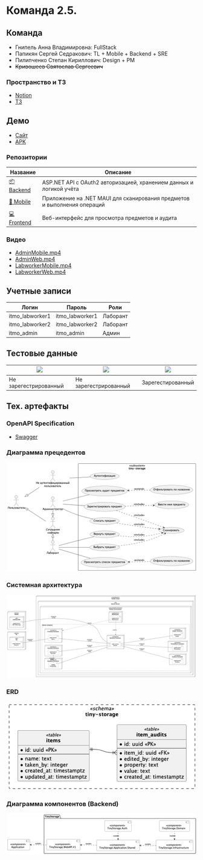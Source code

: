 # Команда 2.5.

## Команда

- Гнипель Анна Владимировна: FullStack
- Папикян Сергей Седракович: TL + Mobile + Backend + SRE
- Пилипченко Степан Кириллович: Design + PM
- ~~Кривошеев Святослав Сергеевич~~

### Пространство и ТЗ

- [Notion](https://rhinestone-suede-4a3.notion.site/52f1207faddb4304b43b8391159b4692?v=1a5a2d62c7aa80ada4e5000c15cfb700&pvs=73)
- [ТЗ](../assets/TZ.pdf)

## Демо

- [Сайт](https://tiny-storage.online/app)
- [APK](https://github.com/TinyStorage/TinyStorage-Mobile/releases/tag/0.0.1)

### Репозитории

| Название                                                           | Описание                                                                 |
|--------------------------------------------------------------------|--------------------------------------------------------------------------|
| [📦 Backend](https://github.com/TinyStorage/TityStorage-Backend)   | ASP.NET API с OAuth2 авторизацией, хранением данных и логикой учёта      |
| [📱 Mobile](https://github.com/TinyStorage/TinyStorage-Mobile)     | Приложение на .NET MAUI для сканирования предметов и выполнения операций |
| [💻 Frontend](https://github.com/TinyStorage/TinyStorage-Frontend) | Веб-интерфейс для просмотра предметов и аудита                           |

### Видео

- [AdminMobile.mp4](https://drive.google.com/file/d/1TbBI2STGWXrby-NsTOqpUq5Wee71caVB/view?usp=drive_link)
- [AdminWeb.mp4](https://drive.google.com/file/d/1NB2W1eqKGuM1Twww17rSqR_mqLmzG_XZ/view?usp=drive_link)
- [LabworkerMobile.mp4](https://drive.google.com/file/d/1p9qCIypdbvjy0vCt6qmQa4NhOV_bSMaN/view?usp=drive_link)
- [LabworkerWeb.mp4](https://drive.google.com/file/d/1_ax6NxdgXN4CRUMWaxaIHAiZIIxToPpj/view?usp=drive_link)

## Учетные записи

| Логин           | Пароль          | Роли     |
|-----------------|-----------------|----------|
| itmo_labworker1 | itmo_labworker1 | Лаборант |
| itmo_labworker2 | itmo_labworker2 | Лаборант |
| itmo_admin      | itmo_admin      | Админ    |

## Тестовые данные

| ![](https://barcode.tec-it.com/barcode.ashx?data=46D32A7C-3852-43C7-8807-E203F056EDB6&code=MobileQRCode&translate-esc=on&eclevel=L) | ![](https://barcode.tec-it.com/barcode.ashx?data=46D32A7C-3852-43C7-8807-E203F056E111&code=MobileQRCode&translate-esc=on&eclevel=L) | ![](https://barcode.tec-it.com/barcode.ashx?data=46D32A7C-3852-43C7-1111-E203F056E111&code=MobileQRCode&translate-esc=on&eclevel=L) |
|-------------------------------------------------------------------------------------------------------------------------------------|-------------------------------------------------------------------------------------------------------------------------------------|-------------------------------------------------------------------------------------------------------------------------------------|
| Не зарегестрированный                                                                                                               | Не зарегестрированный                                                                                                               | Зарегестированный                                                                                                                   |

## Тех. артефакты

### OpenAPI Specification

- [Swagger](https://tiny-storage.online/swagger/index.html)

### Диаграмма прецедентов

![](/assets/img/usecase.png)

### Системная архитектура

![](/assets/img/deployment.png)
    
### ERD

![](/assets/img/erd.png)

### Диаграмма компонентов (Backend)

![](/assets/img/component-diagram.png)